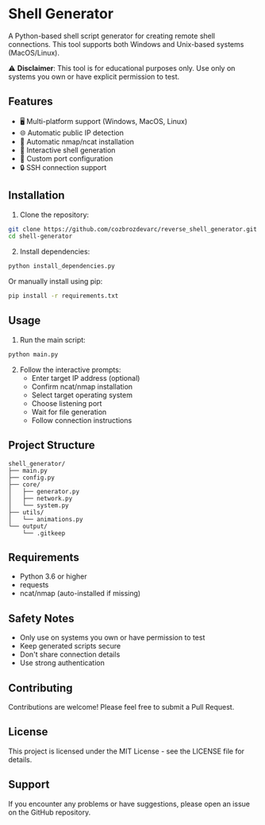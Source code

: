 # Shell Generator

A Python-based shell script generator for creating remote shell connections. This tool supports both Windows and Unix-based systems (MacOS/Linux).

⚠️ **Disclaimer**: This tool is for educational purposes only. Use only on systems you own or have explicit permission to test.

## Features

- 🖥️ Multi-platform support (Windows, MacOS, Linux)
- 🌐 Automatic public IP detection
- 🔧 Automatic nmap/ncat installation
- 🔄 Interactive shell generation
- 🎯 Custom port configuration
- 🔒 SSH connection support

## Installation

1. Clone the repository:
```bash
git clone https://github.com/cozbrozdevarc/reverse_shell_generator.git
cd shell-generator
```

2. Install dependencies:
```bash
python install_dependencies.py
```

Or manually install using pip:
```bash
pip install -r requirements.txt
```

## Usage

1. Run the main script:
```bash
python main.py
```

2. Follow the interactive prompts:
   - Enter target IP address (optional)
   - Confirm ncat/nmap installation
   - Select target operating system
   - Choose listening port
   - Wait for file generation
   - Follow connection instructions

## Project Structure
```
shell_generator/
├── main.py
├── config.py
├── core/
│   ├── generator.py
│   ├── network.py
│   └── system.py
├── utils/
│   └── animations.py
└── output/
    └── .gitkeep
```

## Requirements
- Python 3.6 or higher
- requests
- ncat/nmap (auto-installed if missing)

## Safety Notes
- Only use on systems you own or have permission to test
- Keep generated scripts secure
- Don't share connection details
- Use strong authentication

## Contributing
Contributions are welcome! Please feel free to submit a Pull Request.

## License
This project is licensed under the MIT License - see the LICENSE file for details.

## Support
If you encounter any problems or have suggestions, please open an issue on the GitHub repository.
